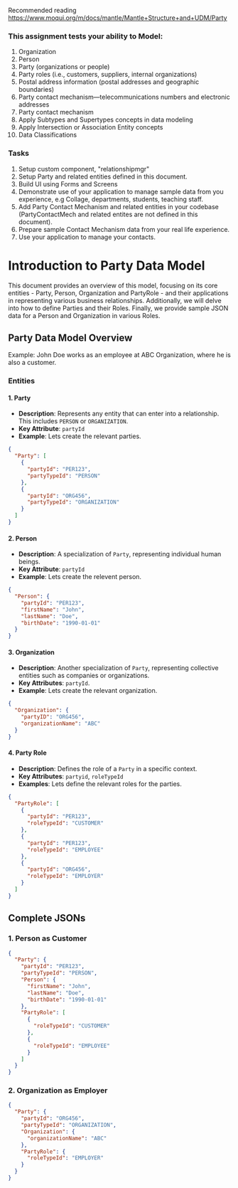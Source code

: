 Recommended reading
https://www.moqui.org/m/docs/mantle/Mantle+Structure+and+UDM/Party

### This assignment tests your ability to Model:

1. Organization
2. Person
3. Party (organizations or people)
4. Party roles (i.e., customers, suppliers, internal organizations)
5. Postal address information (postal addresses and geographic boundaries)
6. Party contact mechanism—telecommunications numbers and electronic addresses
7. Party contact mechanism
8. Apply Subtypes and Supertypes concepts in data modeling
9. Apply Intersection or Association Entity concepts
10. Data Classifications 


### Tasks
1. Setup custom component, "relationshipmgr" 
2. Setup Party and related entities defined in this document.
3. Build UI using Forms and Screens 
4. Demonstrate use of your application to manage sample data from you experience, e.g Collage, departments, students, teaching staff. 
5. Add Party Contact Mechanism and related entities in your codebase (PartyContactMech and related entites are not defined in this document).
6. Prepare sample Contact Mechanism data from your real life experience.
7. Use your application to manage your contacts.

# Introduction to Party Data Model

This document provides an overview of this model, focusing on its core entities - Party, Person, Organization and PartyRole - and their applications in representing various business relationships. Additionally, we will delve into how to define Parties and their Roles. Finally, we provide sample JSON data for a Person and Organization in various Roles.
## Party Data Model Overview

Example: John Doe works as an employee at ABC Organization, where he is also a customer.

### Entities
#### 1. Party
- **Description**: Represents any entity that can enter into a relationship. This includes `PERSON` or `ORGANIZATION`.
- **Key Attribute**: `partyId`
- **Example**: Lets create the relevant parties.
```json
{
  "Party": [
    {
      "partyId": "PER123",
      "partyTypeId": "PERSON"
    },
    {
      "partyId": "ORG456",
      "partyTypeId": "ORGANIZATION"
    }
  ]
}
```
#### 2. Person
- **Description**: A specialization of `Party`, representing individual human beings.
- **Key Attribute**: `partyId`
- **Example**: Lets create the relevent person.
```json
{
  "Person": {
    "partyId": "PER123",
    "firstName": "John",
    "lastName": "Doe",
    "birthDate": "1990-01-01"
  }
}
```
#### 3. Organization
- **Description**: Another specialization of `Party`, representing collective entities such as companies or organizations.
- **Key Attributes**: `partyId`.
- **Example**: Lets create the relevant organization.
```json
{
  "Organization": {
    "partyID": "ORG456",
    "organizationName": "ABC"
  }
}
```
#### 4. Party Role
- **Description**: Defines the role of a `Party` in a specific context.
- **Key Attributes**: `partyid`, `roleTypeId`
- **Examples**: Lets define the relevant roles for the parties.
```json
{
  "PartyRole": [
    {
      "partyId": "PER123",
      "roleTypeId": "CUSTOMER"    
    },
    {
      "partyId": "PER123",
      "roleTypeId": "EMPLOYEE"    
    },
    {
      "partyId": "ORG456",
      "roleTypeId": "EMPLOYER"    
    }
  ]
}
```
## Complete JSONs
### 1. Person as Customer
```json
{
  "Party": {
    "partyId": "PER123",
    "partyTypeId": "PERSON",
    "Person": {
      "firstName": "John",
      "lastName": "Doe",
      "birthDate": "1990-01-01"
    },
    "PartyRole": [
      {
        "roleTypeId": "CUSTOMER"
      },
      {
        "roleTypeId": "EMPLOYEE"    
      }
    ]
  }
}
```
### 2. Organization as Employer
```json
{
  "Party": {
    "partyId": "ORG456",
    "partyTypeId": "ORGANIZATION",
    "Organization": {
      "organizationName": "ABC"
    },
    "PartyRole": {
      "roleTypeId": "EMPLOYER"
    }
  }
}
```